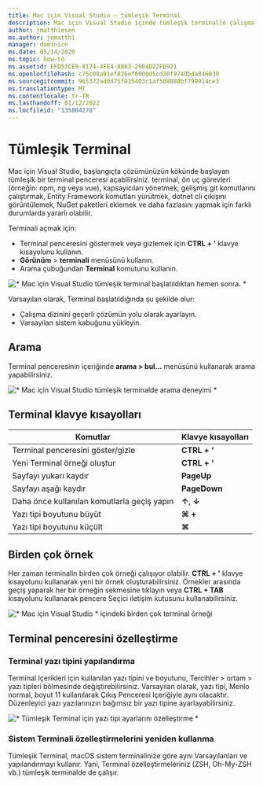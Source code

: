 ```yaml
---
title: Mac için Visual Studio – tümleşik Terminal
description: Mac için Visual Studio içinde tümleşik terminalle çalışma.
author: jmatthiesen
ms.author: jomatthi
manager: dominicn
ms.date: 05/14/2020
ms.topic: how-to
ms.assetid: EFD53CE9-8174-4FE4-8863-2984D22FD921
ms.openlocfilehash: c75c00a91ef826ef6000d5cd30f9740bda846030
ms.sourcegitcommit: 965372ad0d75f015403c1af508080bf799914ce3
ms.translationtype: MT
ms.contentlocale: tr-TR
ms.lasthandoff: 01/12/2022
ms.locfileid: "135804278"
---
```

# <a name="integrated-terminal"></a>Tümleşik Terminal
Mac için Visual Studio, başlangıçta çözümünüzün kökünde başlayan tümleşik bir terminal penceresi açabilirsiniz. terminal, ön uç görevleri (örneğin: npm, ng veya vue), kapsayıcıları yönetmek, gelişmiş git komutlarını çalıştırmak, Entity Framework komutları yürütmek, dotnet clı çıkışını görüntülemek, NuGet paketleri eklemek ve daha fazlasını yapmak için farklı durumlarda yararlı olabilir. 

Terminali açmak için:
- Terminal penceresini göstermek veya gizlemek için **CTRL + '** klavye kısayolunu kullanın.
- **Görünüm** \> **terminali** menüsünü kullanın.
- Arama çubuğundan **Terminal** komutunu kullanın.

![* Mac için Visual Studio tümleşik terminal başlatıldıktan hemen sonra. *](media/integrated-terminal-intro.png)

Varsayılan olarak, Terminal başlatıldığında şu şekilde olur:
- Çalışma dizinini geçerli çözümün yolu olarak ayarlayın.
- Varsayılan sistem kabuğunu yükleyin.

## <a name="search"></a>Arama
Terminal penceresinin içeriğinde **arama > bul...** menüsünü kullanarak arama yapabilirsiniz.

![* Mac için Visual Studio tümleşik terminalde arama deneyimi *](media/integrated-terminal-search.png)

## <a name="terminal-keyboard-shortcuts"></a>Terminal klavye kısayolları
|Komutlar|Klavye kısayolları|
|-|-|
|Terminal penceresini göster/gizle|**CTRL + '**|
|Yeni Terminal örneği oluştur|**CTRL + '**|
|Sayfayı yukarı kaydır|**PageUp**|
|Sayfayı aşağı kaydır|**PageDown**|
|Daha önce kullanılan komutlarla geçiş yapın|**↑**, **↓**|
|Yazı tipi boyutunu büyüt|**⌘ +**|
|Yazı tipi boyutunu küçült|**⌘**|

## <a name="multiple-instances"></a>Birden çok örnek
Her zaman terminalin birden çok örneği çalışıyor olabilir. **CTRL + '** klavye kısayolunu kullanarak yeni bir örnek oluşturabilirsiniz. Örnekler arasında geçiş yaparak her bir örneğin sekmesine tıklayın veya **CTRL + TAB** kısayolunu kullanarak pencere Seçici iletişim kutusunu kullanabilirsiniz.

![* Mac için Visual Studio * içindeki birden çok terminal örneği](media/integrated-terminal-multiple-instances.png) 

## <a name="customizing-the-terminal-window"></a>Terminal penceresini özelleştirme
### <a name="configuring-the-terminal-font"></a>Terminal yazı tipini yapılandırma
Terminal Içerikleri için kullanılan yazı tipini ve boyutunu, Tercihler > ortam > yazı tipleri bölmesinde değiştirebilirsiniz. Varsayılan olarak, yazı tipi, Menlo normal, boyut 11 kullanılarak Çıkış Penceresi Içeriğiyle aynı olacaktır. Düzenleyici yazı yazılarınızın bağımsız bir yazı tipine ayarlayabilirsiniz.

![* Tümleşik Terminal için yazı tipi ayarlarını özelleştirme *](media/integrated-terminal-change-font.png)

### <a name="reusing-system-terminal-customizations"></a>Sistem Terminali özelleştirmelerini yeniden kullanma
Tümleşik Terminal, macOS sistem terminalinize göre aynı Varsayılanları ve yapılandırmayı kullanır. Yani, Terminal özelleştirmeleriniz (ZSH, Oh-My-ZSH vb.) tümleşik terminalde de çalışır.
